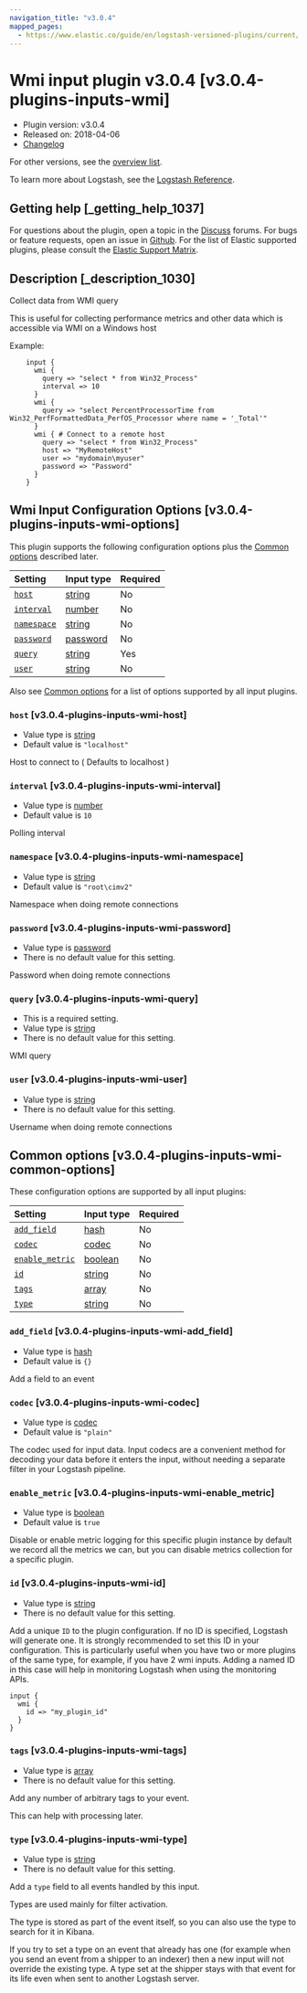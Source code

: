 ```yaml
---
navigation_title: "v3.0.4"
mapped_pages:
  - https://www.elastic.co/guide/en/logstash-versioned-plugins/current/v3.0.4-plugins-inputs-wmi.html
---
```


# Wmi input plugin v3.0.4 [v3.0.4-plugins-inputs-wmi]

* Plugin version: v3.0.4
* Released on: 2018-04-06
* [Changelog](https://github.com/logstash-plugins/logstash-input-wmi/blob/v3.0.4/CHANGELOG.md)

For other versions, see the [overview list](input-wmi-index.md).

To learn more about Logstash, see the [Logstash Reference](https://www.elastic.co/guide/en/logstash/current/index.html).

## Getting help [_getting_help_1037]

For questions about the plugin, open a topic in the [Discuss](http://discuss.elastic.co) forums. For bugs or feature requests, open an issue in [Github](https://github.com/logstash-plugins/logstash-input-wmi). For the list of Elastic supported plugins, please consult the [Elastic Support Matrix](https://www.elastic.co/support/matrix#matrix_logstash_plugins).

## Description [_description_1030]

Collect data from WMI query

This is useful for collecting performance metrics and other data which is accessible via WMI on a Windows host

Example:

```
    input {
      wmi {
        query => "select * from Win32_Process"
        interval => 10
      }
      wmi {
        query => "select PercentProcessorTime from Win32_PerfFormattedData_PerfOS_Processor where name = '_Total'"
      }
      wmi { # Connect to a remote host
        query => "select * from Win32_Process"
        host => "MyRemoteHost"
        user => "mydomain\myuser"
        password => "Password"
      }
    }
```

## Wmi Input Configuration Options [v3.0.4-plugins-inputs-wmi-options]

This plugin supports the following configuration options plus the [Common options](v3-0-4-plugins-inputs-wmi.md#v3.0.4-plugins-inputs-wmi-common-options) described later.

| Setting | Input type | Required |
| :- | :- | :- |
| [`host`](v3-0-4-plugins-inputs-wmi.md#v3.0.4-plugins-inputs-wmi-host) | [string](/lsr/value-types.md#string) | No |
| [`interval`](v3-0-4-plugins-inputs-wmi.md#v3.0.4-plugins-inputs-wmi-interval) | [number](/lsr/value-types.md#number) | No |
| [`namespace`](v3-0-4-plugins-inputs-wmi.md#v3.0.4-plugins-inputs-wmi-namespace) | [string](/lsr/value-types.md#string) | No |
| [`password`](v3-0-4-plugins-inputs-wmi.md#v3.0.4-plugins-inputs-wmi-password) | [password](/lsr/value-types.md#password) | No |
| [`query`](v3-0-4-plugins-inputs-wmi.md#v3.0.4-plugins-inputs-wmi-query) | [string](/lsr/value-types.md#string) | Yes |
| [`user`](v3-0-4-plugins-inputs-wmi.md#v3.0.4-plugins-inputs-wmi-user) | [string](/lsr/value-types.md#string) | No |

Also see [Common options](v3-0-4-plugins-inputs-wmi.md#v3.0.4-plugins-inputs-wmi-common-options) for a list of options supported by all input plugins.

### `host` [v3.0.4-plugins-inputs-wmi-host]

* Value type is [string](/lsr/value-types.md#string)
* Default value is `"localhost"`

Host to connect to ( Defaults to localhost )

### `interval` [v3.0.4-plugins-inputs-wmi-interval]

* Value type is [number](/lsr/value-types.md#number)
* Default value is `10`

Polling interval

### `namespace` [v3.0.4-plugins-inputs-wmi-namespace]

* Value type is [string](/lsr/value-types.md#string)
* Default value is `"root\cimv2"`

Namespace when doing remote connections

### `password` [v3.0.4-plugins-inputs-wmi-password]

* Value type is [password](/lsr/value-types.md#password)
* There is no default value for this setting.

Password when doing remote connections

### `query` [v3.0.4-plugins-inputs-wmi-query]

* This is a required setting.
* Value type is [string](/lsr/value-types.md#string)
* There is no default value for this setting.

WMI query

### `user` [v3.0.4-plugins-inputs-wmi-user]

* Value type is [string](/lsr/value-types.md#string)
* There is no default value for this setting.

Username when doing remote connections

## Common options [v3.0.4-plugins-inputs-wmi-common-options]

These configuration options are supported by all input plugins:

| Setting | Input type | Required |
| :- | :- | :- |
| [`add_field`](v3-0-4-plugins-inputs-wmi.md#v3.0.4-plugins-inputs-wmi-add_field) | [hash](/lsr/value-types.md#hash) | No |
| [`codec`](v3-0-4-plugins-inputs-wmi.md#v3.0.4-plugins-inputs-wmi-codec) | [codec](/lsr/value-types.md#codec) | No |
| [`enable_metric`](v3-0-4-plugins-inputs-wmi.md#v3.0.4-plugins-inputs-wmi-enable_metric) | [boolean](/lsr/value-types.md#boolean) | No |
| [`id`](v3-0-4-plugins-inputs-wmi.md#v3.0.4-plugins-inputs-wmi-id) | [string](/lsr/value-types.md#string) | No |
| [`tags`](v3-0-4-plugins-inputs-wmi.md#v3.0.4-plugins-inputs-wmi-tags) | [array](/lsr/value-types.md#array) | No |
| [`type`](v3-0-4-plugins-inputs-wmi.md#v3.0.4-plugins-inputs-wmi-type) | [string](/lsr/value-types.md#string) | No |

### `add_field` [v3.0.4-plugins-inputs-wmi-add_field]

* Value type is [hash](/lsr/value-types.md#hash)
* Default value is `{}`

Add a field to an event

### `codec` [v3.0.4-plugins-inputs-wmi-codec]

* Value type is [codec](/lsr/value-types.md#codec)
* Default value is `"plain"`

The codec used for input data. Input codecs are a convenient method for decoding your data before it enters the input, without needing a separate filter in your Logstash pipeline.

### `enable_metric` [v3.0.4-plugins-inputs-wmi-enable_metric]

* Value type is [boolean](/lsr/value-types.md#boolean)
* Default value is `true`

Disable or enable metric logging for this specific plugin instance by default we record all the metrics we can, but you can disable metrics collection for a specific plugin.

### `id` [v3.0.4-plugins-inputs-wmi-id]

* Value type is [string](/lsr/value-types.md#string)
* There is no default value for this setting.

Add a unique `ID` to the plugin configuration. If no ID is specified, Logstash will generate one. It is strongly recommended to set this ID in your configuration. This is particularly useful when you have two or more plugins of the same type, for example, if you have 2 wmi inputs. Adding a named ID in this case will help in monitoring Logstash when using the monitoring APIs.

```
input {
  wmi {
    id => "my_plugin_id"
  }
}
```

### `tags` [v3.0.4-plugins-inputs-wmi-tags]

* Value type is [array](/lsr/value-types.md#array)
* There is no default value for this setting.

Add any number of arbitrary tags to your event.

This can help with processing later.

### `type` [v3.0.4-plugins-inputs-wmi-type]

* Value type is [string](/lsr/value-types.md#string)
* There is no default value for this setting.

Add a `type` field to all events handled by this input.

Types are used mainly for filter activation.

The type is stored as part of the event itself, so you can also use the type to search for it in Kibana.

If you try to set a type on an event that already has one (for example when you send an event from a shipper to an indexer) then a new input will not override the existing type. A type set at the shipper stays with that event for its life even when sent to another Logstash server.
